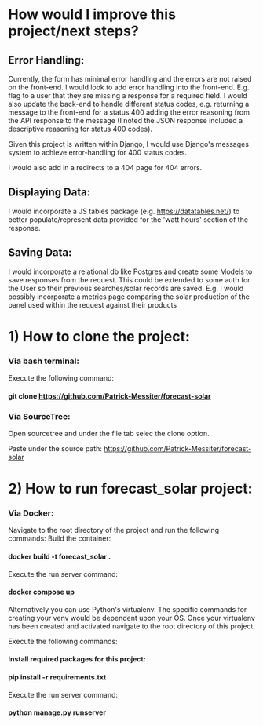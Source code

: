# How would I improve this project/next steps?

## Error Handling:

Currently, the form has minimal error handling and the errors are not raised on the front-end. 
I would look to add error handling into the front-end. 
E.g. flag to a user that they are missing a response for a required field.
I would also update the back-end to handle different status codes, 
e.g. returning a message to the front-end for a status 400 adding 
the error reasoning from the API response to the message (I noted the JSON response included a descriptive reasoning for status 400 codes). 

Given this project is written within Django, 
I would use Django's messages system to achieve error-handling for 400 status codes.

I would also add in a redirects to a 404 page for 404 errors.

## Displaying Data:

I would incorporate a JS tables package (e.g. https://datatables.net/) to
better populate/represent data provided for the 'watt hours' section of 
the response.

## Saving Data:

I would incorporate a relational db like Postgres and create some Models to save responses from the request.
This could be extended to some auth for the User so their previous searches/solar records are saved.
E.g. I would possibly incorporate a metrics page comparing the solar production of the panel used within the request against their products 


# 1) How to clone the project:
### Via bash terminal:

Execute the following command:
#### git clone https://github.com/Patrick-Messiter/forecast-solar

### Via SourceTree:

Open sourcetree and under the file tab selec the clone option.

Paste under the source path: https://github.com/Patrick-Messiter/forecast-solar

# 2) How to run forecast_solar project:

### Via Docker:

Navigate to the root directory of the project and run the following commands:
Build the container:
#### docker build -t forecast_solar .

Execute the run server command:
#### docker compose up

Alternatively you can use Python's virtualenv. The specific commands for creating your venv would be dependent upon your OS.
Once your virtualenv has been created and activated navigate to the root directory of this project.

Execute the following commands:
#### Install required packages for this project:
#### pip install -r requirements.txt

Execute the run server command:
#### python manage.py runserver